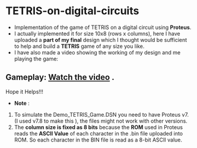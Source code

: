 # TETRIS-on-digital-circuits
* Implementation of the game of TETRIS on a digital circuit using **Proteus**.
* I actually implemented it for size 10x8 (rows x columns), here I have uploaded a **part of my final** design which I thought would be sufficient to help and build a **TETRIS** game of any size you like.
* I have also made a video showing the working of my design and me playing the game:   
## Gameplay: [Watch the video](https://drive.google.com/file/d/1ZwitWJF3JrieVqgdcpq53OlU1CqxpP7q/view?usp=sharing) . 
Hope it Helps!!!
* **Note** :
1. To simulate the Demo_TETRIS_Game.DSN you need to have Proteus v7. (I used v7.8 to make this ), the files might not work with other versions.
2. The **column size is fixed as 8 bits** because the **ROM** used in Proteus reads the **ASCII Value** of each character in the .bin file uploaded into ROM. So each       character in the BIN file is read as a 8-bit ASCII value.
